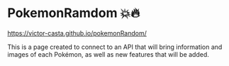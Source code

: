 # PokemonRamdom 💥🔥

https://victor-casta.github.io/pokemonRandom/ <br>

This is a page created to connect to an API that will bring information and images of each Pokémon, as well as new features that will be added.
